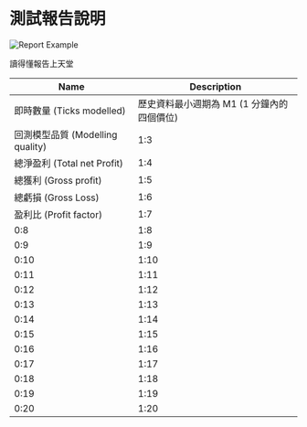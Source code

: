 # 測試報告說明
![Report Example](https://farm2.staticflickr.com/1667/25903065503_5aa068ec67_c.jpg)

讀得懂報告上天堂

| Name | Description |
| -- | -- |
| 即時數量 (Ticks modelled) | 歷史資料最小週期為 M1 (1 分鐘內的四個價位) |
| 回測模型品質 (Modelling quality) | 1:3 |
| 總淨盈利 (Total net Profit) | 1:4 |
| 總獲利 (Gross profit) | 1:5 |
| 總虧損 (Gross Loss) | 1:6 |
| 盈利比 (Profit factor) | 1:7 |
| 0:8 | 1:8 |
| 0:9 | 1:9 |
| 0:10 | 1:10 |
| 0:11 | 1:11 |
| 0:12 | 1:12 |
| 0:13 | 1:13 |
| 0:14 | 1:14 |
| 0:15 | 1:15 |
| 0:16 | 1:16 |
| 0:17 | 1:17 |
| 0:18 | 1:18 |
| 0:19 | 1:19 |
| 0:20 | 1:20 |
